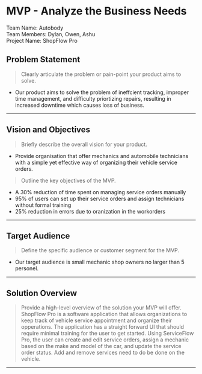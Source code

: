 # MVP \- Analyze the Business Needs

Team Name: Autobody	   
Team Members: Dylan, Owen, Ashu	  
Project Name: ShopFlow Pro	

## Problem Statement

> Clearly articulate the problem or pain-point your product aims to solve.
- Our product aims to solve the problem of ineffcient tracking, improper time management, and difficulty priortizing repairs, resulting in increased downtime which causes loss of business.      	

*** 

## Vision and Objectives

> Briefly describe the overall vision for your product.
- Provide organisation that offer mechanics and automobile technicians with a simple yet effective way of organizing their vehicle service orders.

> Outline the key objectives of the MVP.
- A 30% reduction of time spent on managing service orders manually
- 95% of users can set up their service orders and assign technicians without formal training
- 25% reduction in errors due to oranization in the workorders

*** 

## Target Audience

> Define the specific audience or customer segment for the MVP.
- Our target audience is small mechanic shop owners no larger than 5 personel.

***

## Solution Overview

> Provide a high-level overview of the solution your MVP will offer.
ShopFlow Pro is a software application that allows organizations to keep track of vehicle service appointment and organize their opperations. The application has a straight forward UI that should require minimal training for the user to get started. Using ServiceFlow Pro, the user can create and edit service orders, assign a mechanic based on the make and model of the car, and update the service order status. Add and remove services need to do be done on the vehicle.

***
